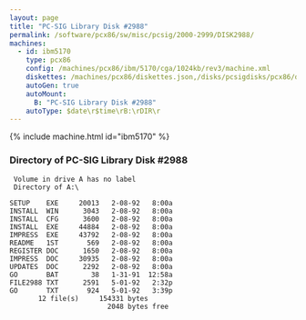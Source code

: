 ```yaml
---
layout: page
title: "PC-SIG Library Disk #2988"
permalink: /software/pcx86/sw/misc/pcsig/2000-2999/DISK2988/
machines:
  - id: ibm5170
    type: pcx86
    config: /machines/pcx86/ibm/5170/cga/1024kb/rev3/machine.xml
    diskettes: /machines/pcx86/diskettes.json,/disks/pcsigdisks/pcx86/diskettes.json
    autoGen: true
    autoMount:
      B: "PC-SIG Library Disk #2988"
    autoType: $date\r$time\rB:\rDIR\r
---
```


{% include machine.html id="ibm5170" %}

### Directory of PC-SIG Library Disk #2988

     Volume in drive A has no label
     Directory of A:\

    SETUP    EXE     20013   2-08-92   8:00a
    INSTALL  WIN      3043   2-08-92   8:00a
    INSTALL  CFG      3600   2-08-92   8:00a
    INSTALL  EXE     44884   2-08-92   8:00a
    IMPRESS  EXE     43792   2-08-92   8:00a
    README   1ST       569   2-08-92   8:00a
    REGISTER DOC      1650   2-08-92   8:00a
    IMPRESS  DOC     30935   2-08-92   8:00a
    UPDATES  DOC      2292   2-08-92   8:00a
    GO       BAT        38   1-31-91  12:58a
    FILE2988 TXT      2591   5-01-92   2:32p
    GO       TXT       924   5-01-92   3:39p
           12 file(s)     154331 bytes
                            2048 bytes free
